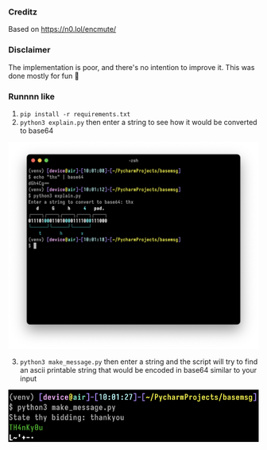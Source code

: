 ### Creditz
Based on https://n0.lol/encmute/

### Disclaimer

The implementation is poor, and there's no intention to improve it.
This was done mostly for fun 🦧

### Runnnn like
1. `pip install -r requirements.txt`
2. `python3 explain.py` then enter a string to see how it would be converted to base64

![](img/explain.png)

3. `python3 make_message.py` then enter a string and the script will try to find an ascii printable string that would be encoded in base64 similar to your input

![](img/make_message.png)
